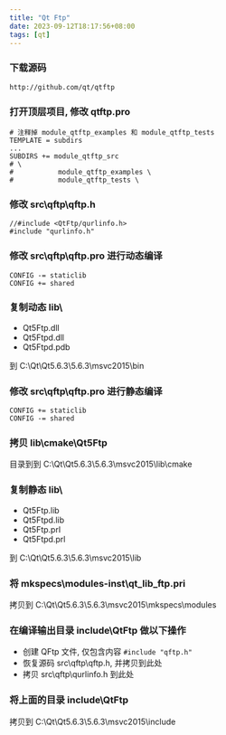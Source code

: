 ```yaml
---
title: "Qt Ftp"
date: 2023-09-12T18:17:56+08:00
tags: [qt]
---
```



### 下载源码
```
http://github.com/qt/qtftp
```

### 打开顶层项目, 修改 qtftp.pro

```
# 注释掉 module_qtftp_examples 和 module_qtftp_tests
TEMPLATE = subdirs
...
SUBDIRS += module_qtftp_src
# \
#           module_qtftp_examples \
#           module_qtftp_tests \
```

### 修改 src\qftp\qftp.h
```
//#include <QtFtp/qurlinfo.h>
#include "qurlinfo.h"
```

### 修改 src\qftp\qftp.pro 进行动态编译
```
CONFIG -= staticlib
CONFIG += shared
```

### 复制动态 lib\
- Qt5Ftp.dll
- Qt5Ftpd.dll
- Qt5Ftpd.pdb

到 C:\Qt\Qt5.6.3\5.6.3\msvc2015\bin


### 修改 src\qftp\qftp.pro 进行静态编译
```
CONFIG += staticlib
CONFIG -= shared
```

### 拷贝 lib\cmake\Qt5Ftp 
目录到到 C:\Qt\Qt5.6.3\5.6.3\msvc2015\lib\cmake


### 复制静态 lib\
- Qt5Ftp.lib
- Qt5Ftpd.lib
- Qt5Ftp.prl
- Qt5Ftpd.prl

到 C:\Qt\Qt5.6.3\5.6.3\msvc2015\lib


### 将 mkspecs\modules-inst\qt_lib_ftp.pri 

拷贝到 C:\Qt\Qt5.6.3\5.6.3\msvc2015\mkspecs\modules


### 在编译输出目录 include\QtFtp 做以下操作
- 创建 QFtp 文件, 仅包含内容 `#include "qftp.h"`
- 恢复源码 src\qftp\qftp.h, 并拷贝到此处
- 拷贝 src\qftp\qurlinfo.h 到此处

### 将上面的目录 include\QtFtp 
拷贝到 C:\Qt\Qt5.6.3\5.6.3\msvc2015\include

